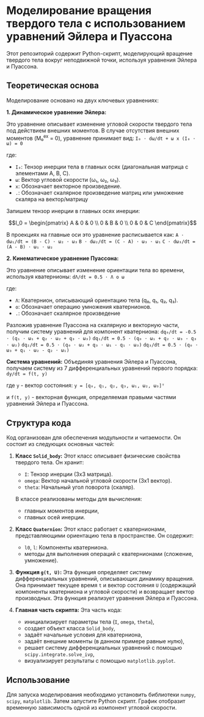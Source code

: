 # Моделирование вращения твердого тела с использованием уравнений Эйлера и Пуассона

Этот репозиторий содержит Python-скрипт, моделирующий вращение твердого тела вокруг неподвижной точки, используя уравнения Эйлера и Пуассона.

## Теоретическая основа

Моделирование основано на двух ключевых уравнениях:

**1. Динамическое уравнение Эйлера:**

Это уравнение описывает изменение угловой скорости твердого тела под действием внешних моментов.  В случае отсутствия внешних моментов (M₀<sup>ex</sup> = 0), уравнение принимает вид:
`I₀ ⋅ dω/dt + ω x (I₀ ⋅ ω) = 0`


где:

*   `I₀`: Тензор инерции тела в главных осях (диагональная матрица с элементами A, B, C).
*   `ω`: Вектор угловой скорости (ω₁, ω₂, ω₃).
*   `x`: Обозначает векторное произведение.
*   `.`: Обозначает скалярное произведение матриц или умножение скаляра на вектор/матрицу

Запишем тензор инерции в главных осях инерции:

$$I_0 = \begin{pmatrix}
  A & 0 & 0 \\
  0 & B & 0 \\
  0 & 0 & C \end{pmatrix}$$


В проекциях на главные оси это уравнение расписывается как:
`A ⋅ dω₁/dt = (B - C) ⋅ ω₂ ⋅ ω₃`
`B ⋅ dω₂/dt = (C - A) ⋅ ω₃ ⋅ ω₁`
`C ⋅ dω₃/dt = (A - B) ⋅ ω₁ ⋅ ω₂`


**2. Кинематическое уравнение Пуассона:**

Это уравнение описывает изменение ориентации тела во времени, используя кватернионы:
`dΛ/dt = 0.5 ⋅ Λ ο ω`


где:

*   `Λ`: Кватернион, описывающий ориентацию тела (q₀, q₁, q₂, q₃).
*   `ο`: Обозначает операцию умножения кватернионов.
*   `.`: Обозначает скалярное произведение


Разложив уравнение Пуассона на скалярную и векторную части, получим систему уравнений для компонент кватерниона:
`dq₀/dt = -0.5 ⋅ (q₁ ⋅ ω₁ + q₂ ⋅ ω₂ + q₃ ⋅ ω₃)`
`dq₁/dt = 0.5 ⋅ (q₀ ⋅ ω₁ + q₂ ⋅ ω₃ - q₃ ⋅ ω₂)`
`dq₂/dt = 0.5 ⋅ (q₀ ⋅ ω₂ + q₃ ⋅ ω₁ - q₁ ⋅ ω₃)`
`dq₃/dt = 0.5 ⋅ (q₀ ⋅ ω₃ + q₁ ⋅ ω₂ - q₂ ⋅ ω₁)`


**Система уравнений:**  Объединяя уравнения Эйлера и Пуассона, получаем систему из 7 дифференциальных уравнений первого порядка:
`dy/dt = f(t, y)`


где  `y` - вектор состояния:
`y = [q₀, q₁, q₂, q₃, ω₁, ω₂, ω₃]ᵀ`


и `f(t, y)` - векторная функция, определяемая правыми частями уравнений Эйлера и Пуассона.


## Структура кода

Код организован для обеспечения модульности и читаемости.  Он состоит из следующих основных частей:

1. **Класс `Solid_body`:** Этот класс описывает физические свойства твердого тела.  Он хранит:
    * `I`: Тензор инерции (3x3 матрица).
    * `omega`: Вектор начальной угловой скорости (3x1 вектор).
    * `theta`:  Начальный угол поворота (скаляр).

    В классе реализованы методы для вычисления:
    * главных моментов инерции,
    * главных осей инерции.

2. **Класс `Quaternion`:**  Этот класс работает с кватернионами, представляющими ориентацию тела в пространстве. Он содержит:
    * `l0`, `l`:  Компоненты кватерниона.
    * методы для выполнения операций с кватернионами (сложение, умножение).

3. **Функция `g(t, U)`:** Эта функция определяет систему дифференциальных уравнений, описывающих динамику вращения.  Она принимает текущее время `t` и вектор состояния `U` (содержащий компоненты кватерниона и угловой скорости) и возвращает вектор производных.  Эта функция реализует уравнения Эйлера и Пуассона.

4. **Главная часть скрипта:**  Эта часть кода:
    * инициализирует параметры тела (`I`, `omega`, `theta`),
    * создает объект класса `Solid_body`,
    * задаёт начальные условия для кватерниона,
    * задаёт внешние моменты (в данном примере равные нулю),
    * решает систему дифференциальных уравнений с помощью `scipy.integrate.solve_ivp`,
    * визуализирует результаты с помощью `matplotlib.pyplot`.


## Использование

Для запуска моделирования необходимо установить библиотеки `numpy`, `scipy`, `matplotlib`. Затем запустите Python скрипт.  График отобразит временную зависимость одной из компонент угловой скорости.
